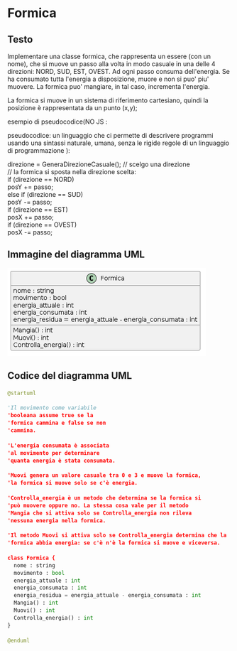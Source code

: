 # Formica

## Testo
Implementare una classe formica, che rappresenta
un essere (con un nome), che si muove un passo alla volta in
modo casuale in una delle 4 direzioni: NORD, SUD, EST, OVEST.
Ad ogni passo consuma dell'energia. Se ha consumato tutta
l'energia a disposizione, muore e non si puo' piu' muovere.
La formica puo' mangiare, in tal caso, incrementa l'energia.

La formica si muove in un sistema di riferimento cartesiano, quindi
la posizione è rappresentata da un punto (x,y);  

esempio di pseudocodice(NO JS :   

pseudocodice: un linguaggio che ci permette di descrivere programmi usando una sintassi naturale, umana, senza le rigide regole di un linguaggio di programmazione    ):    
         
direzione = GeneraDirezioneCasuale();  // scelgo una direzione                                                
// la formica si sposta nella direzione scelta:       
if (direzione == NORD)            
        posY += passo;        
else if (direzione == SUD)           
        posY -= passo;        
if (direzione == EST)           
        posX += passo;       
if (direzione == OVEST)          
        posX -= passo;

## Immagine del diagramma UML
![Formica](https://github.com/isissmorciano/2223_4M/blob/main/Esercizi%20UML/Esercizio%20018/018_FormicaUML.png?raw=true)


## Codice del diagramma UML

``` python
@startuml

'Il movimento come variabile
'booleana assume true se la
'formica cammina e false se non
'cammina.

'L'energia consumata è associata
'al movimento per determinare
'quanta energia è stata consumata.

'Muovi genera un valore casuale tra 0 e 3 e muove la formica,
'la formica si muove solo se c'è energia.

'Controlla_energia è un metodo che determina se la formica si
'può muovere oppure no. La stessa cosa vale per il metodo
'Mangia che si attiva solo se Controlla_energia non rileva
'nessuna energia nella formica.

'Il metodo Muovi si attiva solo se Controlla_energia determina che la
'formica abbia energia: se c'è n'è la formica si muove e viceversa.

class Formica {
  nome : string
  movimento : bool
  energia_attuale : int
  energia_consumata : int
  energia_residua = energia_attuale - energia_consumata : int
  Mangia() : int
  Muovi() : int
  Controlla_energia() : int
}

@enduml
```

